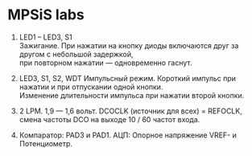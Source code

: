 # MPSiS labs
  
1. LED1 – LED3, S1  
Зажигание. При нажатии на кнопку диоды включаются друг за другом с небольшой задержкой,  
при повторном нажатии — одновременно гаснут.
  
2. LED3, S1, S2, WDT
Импульсный режим. Короткий импульс при нажатии и при отпускании одной кнопки.  
Изменение длительности импульса при нажатии второй кнопки.
  
3. 2 LPM. 1,9 — 1,6 вольт. DCOCLK (источник для всех) = REFOCLK, смена частоты DCO на выходе 10 / 60 частот входа. 
  
4. Компаратор: PAD3 и PAD1. АЦП: Опорное напряжение VREF- и Потенциометр.
